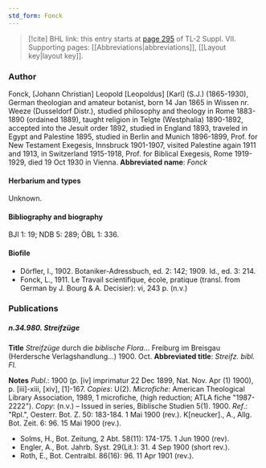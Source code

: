 ```yaml
---
std_form: Fonck
---
```


> [!cite] BHL link: this entry starts at [page 295](https://www.biodiversitylibrary.org/page/33259799) of TL-2 Suppl. VII.
> Supporting pages: [[Abbreviations|abbreviations]], [[Layout key|layout key]].

### Author

Fonck, \[Johann Christian\] Leopold \[Leopoldus\] \[Karl\] (S.J.) (1865-1930), German theologian and amateur botanist, born 14 Jan 1865 in Wissen nr. Weeze (Dusseldorf Distr.), studied philosophy and theology in Rome 1883-1890 (ordained 1889), taught religion in Telgte (Westphalia) 1890-1892, accepted into the Jesuit order 1892, studied in England 1893, traveled in Egypt and Palestine 1895, studied in Berlin and Munich 1896-1899, Prof. for New Testament Exegesis, Innsbruck 1901-1907, visited Palestine again 1911 and 1913, in Switzerland 1915-1918, Prof. for Biblical Exegesis, Rome 1919-1929, died 19 Oct 1930 in Vienna. 
**Abbreviated name**: *Fonck*

#### Herbarium and types

Unknown.

#### Bibliography and biography

BJI 1: 19; NDB 5: 289; ÖBL 1: 336.

#### Biofile

- Dörfler, I., 1902. Botaniker-Adressbuch, ed. 2: 142; 1909. Id., ed. 3: 214.
- Fonck, L., 1911. Le Travail scientifique, école, pratique (transl. from German by J. Bourg & A. Decisier): vi, 243 p. (n.v.)

### Publications

##### n.34.980. Streifzüge

**Title**
*Streifzüge* durch die *biblische Flora*... Freiburg im Breisgau (Herdersche Verlagshandlung...) 1900. Oct.
**Abbreviated title**: *Streifz. bibl. Fl.*

**Notes**
*Publ*.: 1900 (p. \[iv\] imprimatur 22 Dec 1899, Nat. Nov. Apr (1) 1900), p. \[iii\]-xiii, \[xiv\], \[1\]-167. *Copies*: U(2). *Microfiche*: American Theological Library Association, 1989, 1 microfiche, (high reduction; ATLA fiche "1987-2222"). *Copy*: (n.v.) – Issued in series, Biblische Studien 5(1). 1900.
*Ref*.: "Rpl.", Oesterr. Bot. Z. 50: 183-184. 1 Mai 1900 (rev.). K\[neucker\]., A., Allg. Bot. Zeit. 6: 96. 15 Mai 1900 (rev.).
- Solms, H., Bot. Zeitung, 2 Abt. 58(11): 174-175. 1 Jun 1900 (rev).
- Engler, A., Bot. Jahrb. Syst. 29(Lit.): 31. 4 Sep 1900 (short rev.).
- Roth, E., Bot. Centralbl. 86(16): 96. 11 Apr 1901 (rev.).

